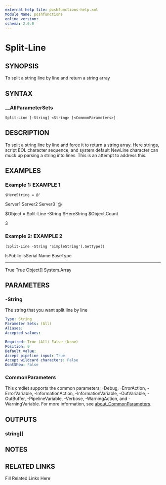 ```yaml
---
external help file: poshfunctions-help.xml
Module Name: poshfunctions
online version: 
schema: 2.0.0
---
```


# Split-Line

## SYNOPSIS

To split a string line by line and return a string array

## SYNTAX

### __AllParameterSets

```
Split-Line [-String] <String> [<CommonParameters>]
```

## DESCRIPTION

To split a string line by line and force it to return a string array.
Here strings, script EOL character sequence, and system
default NewLine character can muck up parsing a string into lines.
This is an attempt to address this.


## EXAMPLES

### Example 1: EXAMPLE 1

```
$HereString = @'
```

Server1
Server2
Server3
'@

$Object = Split-Line -String $HereString
$Object.Count

3





### Example 2: EXAMPLE 2

```
(Split-Line -String 'SimpleString').GetType()
```

IsPublic IsSerial Name                                     BaseType
-------- -------- ----                                     --------
True     True     Object[]                                 System.Array






## PARAMETERS

### -String

The string that you want split line by line

```yaml
Type: String
Parameter Sets: (All)
Aliases: 
Accepted values: 

Required: True (All) False (None)
Position: 0
Default value: 
Accept pipeline input: True
Accept wildcard characters: False
DontShow: False
```


### CommonParameters

This cmdlet supports the common parameters: -Debug, -ErrorAction, -ErrorVariable, -InformationAction, -InformationVariable, -OutVariable, -OutBuffer, -PipelineVariable, -Verbose, -WarningAction, and -WarningVariable. For more information, see [about_CommonParameters](http://go.microsoft.com/fwlink/?LinkID=113216).

## OUTPUTS

### string[]


## NOTES



## RELATED LINKS

Fill Related Links Here

